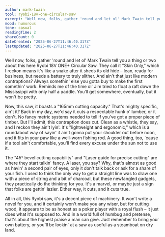 ```yaml
---
author: mark-twain
tool: ryobi-18v-one-circular-saw
excerpt: "Well now, folks, gather 'round and let ol' Mark Twain tell you a thing or two about this here Ryobi 18V ONE+ Circular Saw."
mood: humorous
tone: casual
readingTime: 2
shareCount: 0
dateCreated: "2025-06-27T11:46:40.317Z"
lastUpdated: "2025-06-27T11:46:40.317Z"
---
```


Well now, folks, gather 'round and let ol' Mark Twain tell you a thing or two about this here Ryobi 18V ONE+ Circular Saw. They call it "Skin Only," which I reckon means it's like a snake after it sheds its old hide – lean, ready for business, but needs a battery to truly slither. And ain't that just like modern contraptions? Always somethin' else you gotta buy to make the first somethin' work. Reminds me of the time ol' Jim tried to float a raft down the Mississippi with only half a paddle. You'll get somewhere, eventually, but it won't be pretty.

Now, this saw, it boasts a "165mm cutting capacity." That's mighty specific, ain't it? Back in my day, we'd say it cuts a respectable hunk o' lumber, or it don't. No fancy metric systems needed to tell if you've got a proper piece of timber. But I'll admit, this contraption does cut. Clean as a whistle, they say, and I reckon they ain't lyin'. It's "lightweight and ergonomic," which is a roundabout way of sayin' it ain't gonna put your shoulder out before noon, and it fits in your paw like a well-worn fishing rod. A good thing, too, 'cause if a tool ain't comfortable, you'll find every excuse under the sun not to use it.

The "45° bevel cutting capability" and "Laser guide for precise cutting" are where they start talkin' fancy. A laser, you say? Why, that's almost as good as havin' a second pair of eyes, only it don't talk back or ask for a share of your fish. I used to think the only way to get a straight line was to draw one with a piece of string and a bit of charcoal, but these newfangled gadgets, they practically do the thinking for you. It's a marvel, or maybe just a sign that folks are gettin' lazier. Either way, it cuts, and it cuts true.

All in all, this Ryobi saw, it's a decent piece of machinery. It won't write a novel for you, and it certainly won't make you any wiser, but for cutting wood, it appears to be as honest as a poker player with a royal flush – it just does what it's supposed to. And in a world full of humbug and pretense, that's about the highest praise a man can give. Just remember to bring your own battery, or you'll be lookin' at a saw as useful as a steamboat on dry land.
